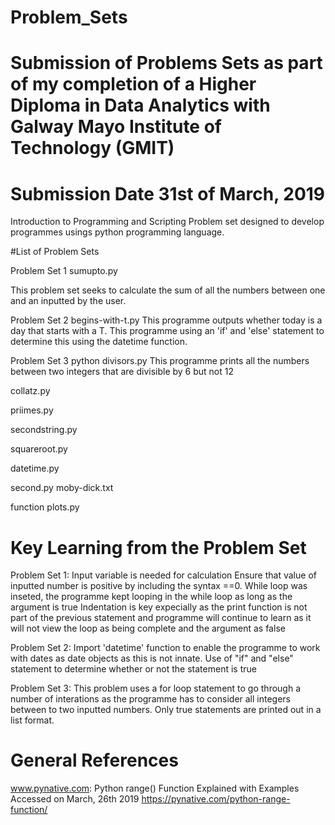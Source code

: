 # Problem_Sets
# Submission of Problems Sets as part of my completion of a Higher Diploma in Data Analytics with Galway Mayo Institute of Technology (GMIT) 
# Submission Date 31st of March, 2019

Introduction to Programming and Scripting Problem set designed to develop programmes usings python programming language. 

#List of Problem Sets

Problem Set 1 sumupto.py

This problem set seeks to calculate the sum of all the numbers between one and an inputted by the user. 

Problem Set 2 begins-with-t.py
This programme outputs whether today is a day that starts with a T. This programme using an 'if' and 'else' statement to determine this using the datetime function.

Problem Set 3 python divisors.py
This programme prints all the numbers between two integers that are divisible by 6 but not 12

collatz.py

priimes.py

secondstring.py

squareroot.py

datetime.py

second.py moby-dick.txt

function plots.py

# Key Learning from the Problem Set
Problem Set 1: 
Input variable is needed for calculation
Ensure that value of inputted number is positive by including the syntax ==0. 
While loop was inseted, the programme kept looping in the while loop as long as the argument is true
Indentation is key expecially as the print function is not part of the previous statement and programme will continue to learn as it will not view the loop as being complete and the argument as false

Problem Set 2:
Import 'datetime' function to enable the programme to work with dates as date objects as this is not innate.
Use of "if" and "else" statement to determine whether or not the statement is true

Problem Set 3: 
This problem uses a for loop statement to go through a number of interations as the programme has to consider all integers between to two inputted numbers. Only true statements are printed out in a list format. 


# General References
www.pynative.com: Python range() Function Explained with Examples Accessed on March, 26th 2019 https://pynative.com/python-range-function/

 
